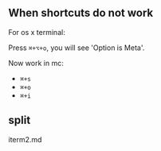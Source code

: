 ## When shortcuts do not work

For os x terminal:

Press `⌘+⌥+o`, you will see 'Option is Meta'.

Now work in mc:

- `⌘+s`
- `⌘+o`
- `⌘+i`

## split

iterm2.md

